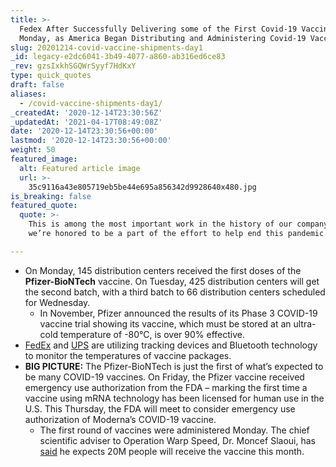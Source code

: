 ```yaml
---
title: >-
  Fedex After Successfully Delivering some of the First Covid-19 Vaccines on
  Monday, as America Began Distributing and Administering Covid-19 Vaccines.
slug: 20201214-covid-vaccine-shipments-day1
_id: legacy-e2dc6041-3b49-4077-a860-ab316ed6ce83
_rev: gzsIxkhSGQWrSyyf7HdKxY
type: quick_quotes
draft: false
aliases:
  - /covid-vaccine-shipments-day1/
_createdAt: '2020-12-14T23:30:56Z'
_updatedAt: '2021-04-17T08:49:08Z'
date: '2020-12-14T23:30:56+00:00'
lastmod: '2020-12-14T23:30:56+00:00'
weight: 50
featured_image:
  alt: Featured article image
  url: >-
    35c9116a43e805719eb5be44e695a856342d9928640x480.jpg
is_breaking: false
featured_quote:
  quote: >-
    This is among the most important work in the history of our company, and
    we’re honored to be a part of the effort to help end this pandemic.

---
```

* On Monday, 145 distribution centers received the first doses of the **Pfizer-BioNTech** vaccine. On Tuesday, 425 distribution centers will get the second batch, with a third batch to 66 distribution centers scheduled for Wednesday.
  * In November, Pfizer announced the results of its Phase 3 COVID-19 vaccine trial showing its vaccine, which must be stored at an ultra-cold temperature of -80°C, is over 90% effective.
* [FedEx](https://newsroom.fedex.com/newsroom/fedex-to-ship-first-wave-of-covid-19-vaccines-across-the-united-states/) and [UPS](https://www.npr.org/2020/12/13/946101104/ups-executive-vaccine-shipments-will-reach-distribution-centers-monday-morning) are utilizing tracking devices and Bluetooth technology to monitor the temperatures of vaccine packages.
* **BIG PICTURE:** The Pfizer-BioNTech is just the first of what’s expected to be many COVID-19 vaccines. On Friday, the Pfizer vaccine received emergency use authorization from the FDA – marking the first time a vaccine using mRNA technology has been licensed for human use in the U.S. This Thursday, the FDA will meet to consider emergency use authorization of Moderna’s COVID-19 vaccine.
  * The first round of vaccines were administered Monday. The chief scientific adviser to Operation Warp Speed, Dr. Moncef Slaoui, has [said](https://www.npr.org/sections/health-shots/2020/11/16/935554943/we-can-get-back-to-normal-chief-science-adviser-responds-to-vaccine-news) he expects 20M people will receive the vaccine this month.